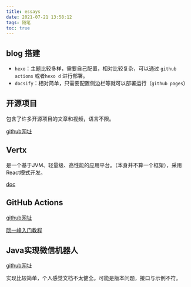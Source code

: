 ```yaml
---
title: essays
date: 2021-07-21 13:58:12
tags: 随笔
toc: true
---
```


## blog 搭建

+ `hexo`：主题比较多样，需要自己配置，相对比较复杂，可以通过 `github actions` 或者`hexo d` 进行部署。
+ `docsify`：相对简单，只需要配置侧边栏等就可以部署运行（`github pages`）


## 开源项目

包含了许多开源项目的文章和视频，语言不限。

[github网址](https://github.com/danistefanovic/build-your-own-x)


## Vertx

是一个基于JVM、轻量级、高性能的应用平台。（本身并不算一个框架），采用React模式开发。

[doc](https://vertx.io/docs/)


## GitHub Actions 

[github网址](https://docs.github.com/cn/actions/quickstart)

[阮一峰入门教程](http://www.ruanyifeng.com/blog/2019/09/getting-started-with-github-actions.html)


## Java实现微信机器人

[github网址](https://github.com/wechaty/summer-of-wechaty)

实现比较简单，个人感觉文档不太健全。可能是版本问题，接口与示例不符。